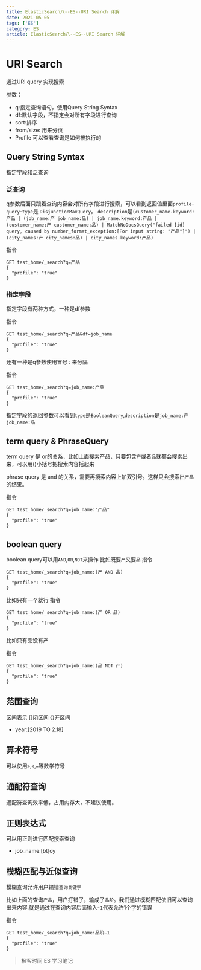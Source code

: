 ```yaml
---
title: ElasticSearch八--ES--URI Search 详解
date: 2021-05-05
tags: ['ES']
category: ES
article: ElasticSearch八--ES--URI Search 详解
---
```


# URI Search

通过URI query 实现搜索

参数：
- q:指定查询语句，使用Query String Syntax
- df:默认字段，不指定会对所有字段进行查询
- sort:排序
- from/size: 用来分页
- Profile 可以查看查询是如何被执行的

## Query String Syntax

指定字段和泛查询

### 泛查询

q参数后面只跟着查询内容会对所有字段进行搜索，可以看到返回值里面`profile`-`query`-`type`是 `DisjunctionMaxQuery`。 `description`是`(customer_name.keyword:产品 | (job_name:产 job_name:品) | job_name.keyword:产品 | (customer_name:产 customer_name:品) | MatchNoDocsQuery("failed [id] query, caused by number_format_exception:[For input string: "产品"]") | (city_names:产 city_names:品) | city_names.keyword:产品)`

指令
```
GET test_home/_search?q=产品
{
  "profile": "true"
}
```

### 指定字段

指定字段有两种方式，一种是df参数

指令
```
GET test_home/_search?q=产品&df=job_name
{
  "profile": "true"
}
```

还有一种是q参数使用冒号`：`来分隔

指令
```
GET test_home/_search?q=job_name:产品
{
  "profile": "true"
}
```

指定字段的返回参数可以看到`type`是`BooleanQuery`,`description`是`job_name:产 job_name:品`

## term query & PhraseQuery

term query 是 or的关系，比如上面搜索产品，只要包含`产`或者`品`就都会搜索出来，可以用()小括号把搜索内容括起来

phrase query 是 and 的关系，需要再搜索内容上加双引号。这样只会搜索出`产品`的结果。

指令
```
GET test_home/_search?q=job_name:"产品"
{
  "profile": "true"
}
```


## boolean query

boolean query可以用`AND`,`OR`,`NOT`来操作
比如既要`产`又要`品`
指令
```
GET test_home/_search?q=job_name:(产 AND 品)
{
  "profile": "true"
}
```

比如只有一个就行
指令
```
GET test_home/_search?q=job_name:(产 OR 品)
{
  "profile": "true"
}
```

比如只有品没有产

指令
```
GET test_home/_search?q=job_name:(品 NOT 产)
{
  "profile": "true"
}
```

## 范围查询

区间表示  []闭区间 {}开区间
- year:[2019 TO 2.18]

## 算术符号

可以使用`>`,`<`,`=`等数学符号

## 通配符查询

通配符查询效率低，占用内存大，不建议使用。

## 正则表达式

可以用正则进行匹配搜索查询

- job_name:[bt]oy

## 模糊匹配与近似查询

模糊查询允许用户输错`查询关键字`

比如上面的查询`产品`，用户打错了，输成了`品阶`。我们通过模糊匹配依旧可以查询出来内容.就是通过在查询内容后面输入`~1`代表允许1个字的错误

指令
```
GET test_home/_search?q=job_name:品阶~1
{
  "profile": "true"
}
```


> 极客时间 ES 学习笔记